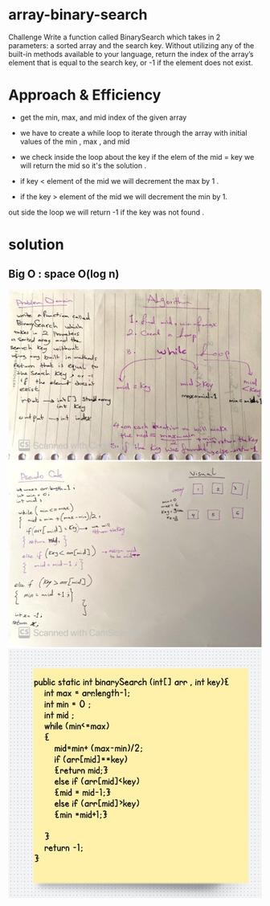 # array-binary-search
Challenge
Write a function called BinarySearch which takes in 2 parameters: a sorted array and the search key. Without utilizing any of the built-in methods available to your language, return the index of the array’s element that is equal to the search key, or -1 if the element does not exist.


# Approach & Efficiency

* get the min, max, and mid index of the given array
* we have to create a while loop to iterate through  the array with initial values of the min , max , and mid 
* we check inside the loop about the key if the elem of the mid = key 
we will return the mid so it's the solution .

* if key < element of the mid we will decrement the max by 1 .
* if the key > element of the mid  we will decrement the min by 1. 

out side the loop we will return -1 if the key was not found .

# solution 
## Big O : space O(log n)
![img](./assets/lab03a.jpg)
![img](./assets/lab03b.jpg)
![img](./assets/binaryCode.png)